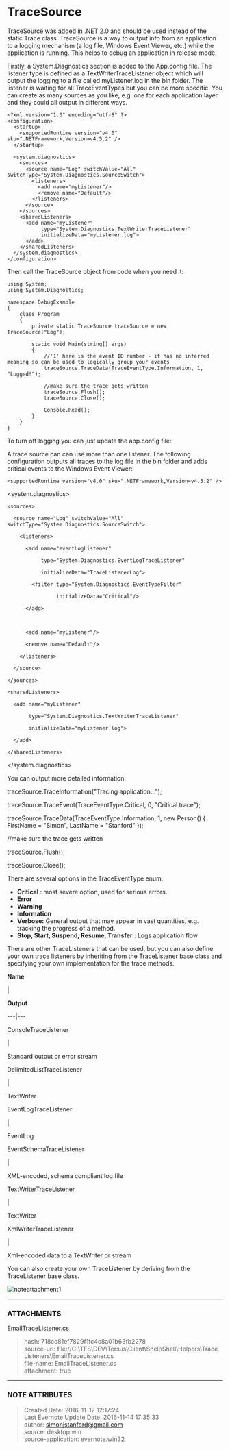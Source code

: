 # TraceSource

TraceSource was added in .NET 2.0 and should be used instead of the static Trace class. TraceSource is a way to output info from an application to a logging mechanism (a log file, Windows Event Viewer, etc.) while the application is running. This helps to debug an application in release mode.

Firstly, a System.Diagnostics section is added to the App.config file. The listener type is defined as a TextWriterTraceListener object which will output the logging to a file called myListener.log in the bin folder. The listener is waiting for all TraceEventTypes but you can be more specific. You can create as many sources as you like, e.g. one for each application layer and they could all output in different ways.

    <?xml version="1.0" encoding="utf-8" ?>
    <configuration>
      <startup>
        <supportedRuntime version="v4.0" sku=".NETFramework,Version=v4.5.2" />
      </startup>
    
      <system.diagnostics>
        <sources>
          <source name="Log" switchValue="All" switchType="System.Diagnostics.SourceSwitch">
            <listeners>
              <add name="myListener"/>
              <remove name="Default"/>
            </listeners>
          </source>
        </sources>
        <sharedListeners>
          <add name="myListener"
               type="System.Diagnostics.TextWriterTraceListener"
               initializeData="myListener.log">
          </add>
        </sharedListeners>
      </system.diagnostics>
    </configuration>

  

Then call the TraceSource object from code when you need it:

    using System;
    using System.Diagnostics;
    
    namespace DebugExample
    {
        class Program
        {
            private static TraceSource traceSource = new TraceSource("Log");
    
            static void Main(string[] args)
            {
                //'1' here is the event ID number - it has no inferred meaning so can be used to logically group your events
                traceSource.TraceData(TraceEventType.Information, 1, "Logged!");
    
                //make sure the trace gets written
                traceSource.Flush();
                traceSource.Close();
    
                Console.Read();
            }
        }
    }

  

To turn off logging you can just update the app.config file:



A trace source can can use more than one listener. The following configuration
outputs all traces to the log file in the bin folder and adds critical events
to the Windows Event Viewer:

  

<?xml version="1.0" encoding="utf-8" ?>

<configuration>

  <startup>

    <supportedRuntime version="v4.0" sku=".NETFramework,Version=v4.5.2" />

  </startup>

  

  <system.diagnostics>

    <sources>

      <source name="Log" switchValue="All" switchType="System.Diagnostics.SourceSwitch">

        <listeners>

          <add name="eventLogListener"

               type="System.Diagnostics.EventLogTraceListener"

               initializeData="TraceListenerLog">

            <filter type="System.Diagnostics.EventTypeFilter"

                    initializeData="Critical"/>

          </add>

  

          <add name="myListener"/>

          <remove name="Default"/>

        </listeners>

      </source>

    </sources>

    <sharedListeners>

      <add name="myListener"

           type="System.Diagnostics.TextWriterTraceListener"

           initializeData="myListener.log">

      </add>

    </sharedListeners>

  </system.diagnostics>

</configuration>

  

  

You can output more detailed information:

  

traceSource.TraceInformation("Tracing application...");

traceSource.TraceEvent(TraceEventType.Critical, 0, "Critical trace");

traceSource.TraceData(TraceEventType.Information, 1, new Person() { FirstName
= "Simon", LastName = "Stanford" });

  

//make sure the trace gets written

traceSource.Flush();

traceSource.Close();

  

There are several options in the TraceEventType enum:

  *  **Critical** : most severe option, used for serious errors.
  *  **Error**
  *  **Warning**
  *  **Information**
  *  **Verbose:**  General output that may appear in vast quantities, e.g. tracking the progress of a method.
  *  **Stop, Start, Suspend, Resume, Transfer** : Logs application flow

  

There are other TraceListeners that can be used, but you can also define your
own trace listeners by inheriting from the TraceListener base class and
specifying your own implementation for the trace methods.

  

 **Name**

|

 **Output**  
  
---|---  
  
ConsoleTraceListener

|

Standard output or error stream  
  
DelimitedListTraceListener

|

TextWriter  
  
EventLogTraceListener

|

EventLog  
  
EventSchemaTraceListener

|

XML-encoded, schema compliant log file  
  
TextWriterTraceListener

|

TextWriter  
  
XmlWriterTraceListener

|

Xml-encoded data to a TextWriter or stream  
  
  

You can also create your own TraceListener by deriving from the TraceListener
base class.

![noteattachment1][718cc81ef7829f1fc4c8a01b63fb2278]  


---
### ATTACHMENTS
[718cc81ef7829f1fc4c8a01b63fb2278]: media/EmailTraceListener.cs
[EmailTraceListener.cs](media/EmailTraceListener.cs)
>hash: 718cc81ef7829f1fc4c8a01b63fb2278  
>source-url: file://C:\TFS\DEV\Tersus\Client\Shell\Shell\Helpers\Trace Listeners\EmailTraceListener.cs  
>file-name: EmailTraceListener.cs  
>attachment: true  

---
### NOTE ATTRIBUTES
>Created Date: 2016-11-12 12:17:24  
>Last Evernote Update Date: 2016-11-14 17:35:33  
>author: simonjstanford@gmail.com  
>source: desktop.win  
>source-application: evernote.win32  


<!--stackedit_data:
eyJoaXN0b3J5IjpbMjUwNzA4NDQxXX0=
-->